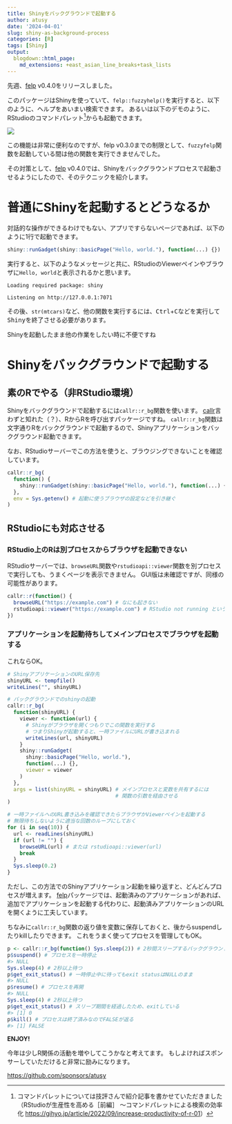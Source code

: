 ```yaml
---
title: Shinyをバックグラウンドで起動する
author: atusy
date: '2024-04-01'
slug: shiny-as-background-process
categories: [R]
tags: [Shiny]
output:
  blogdown::html_page:
    md_extensions: +east_asian_line_breaks+task_lists
---
```


先週、[felp](https://felp.atusy.net/) v0.4.0をリリースしました。

このパッケージはShinyを使っていて、`felp::fuzzyhelp()`を実行すると、以下のように、ヘルプをあいまい検索できます。
あるいは以下のデモのように、RStudioのコマンドパレット[^1]からも起動できます。

![](https://felp.atusy.net/reference/figures/fuzzyhelp.gif)

この機能は非常に便利なのですが、felp v0.3.0までの制限として、`fuzzyfelp`関数を起動している間は他の関数を実行できませんでした。

その対策として、[felp](https://felp.atusy.net/) v0.4.0では、Shinyをバックグラウンドプロセスで起動させるようにしたので、そのテクニックを紹介します。

# 普通にShinyを起動するとどうなるか

対話的な操作ができるわけでもない、アプリですらないページであれば、以下のように1行で起動できます。

``` r
shiny::runGadget(shiny::basicPage("Hello, world."), function(...) {})
```

実行すると、以下のようなメッセージと共に、RStudioのViewerペインやブラウザに`Hello, world`と表示されるかと思います。

    Loading required package: shiny

    Listening on http://127.0.0.1:7071

その後、`str(mtcars)`など、他の関数を実行するには、<kbd>Ctrl</kbd>+<kbd>C</kbc>などを実行してShinyを終了させる必要があります。

Shinyを起動したまま他の作業をしたい時に不便ですね

# Shinyをバックグラウンドで起動する

## 素のRでやる（非RStudio環境）

Shinyをバックグラウンドで起動するには`callr::r_bg`関数を使います。
[callr](https://callr.r-lib.org/)言わずと知れた（？）、RからRを呼び出すパッケージですね。
`callr::r_bg`関数は文字通りRをバックグラウンドで起動するので、Shinyアプリケーションをバックグラウンド起動できます。

なお、RStudioサーバーでこの方法を使うと、ブラウジングできないことを確認しています。

``` r
callr::r_bg(
  function() {
    shiny::runGadget(shiny::basicPage("Hello, world."), function(...) {})
  },
  env = Sys.getenv() # 起動に使うブラウザの設定などを引き継ぐ
)
```

## RStudioにも対応させる

### RStudio上のRは別プロセスからブラウザを起動できない

RStudioサーバーでは、`browseURL`関数や`rstudioapi::viewer`関数を別プロセスで実行しても、うまくページを表示できません。
GUI版は未確認ですが、同様の可能性があります。

``` r
callr::r(function() {
  browseURL("https://example.com") # なにも起きない
  rstudioapi::viewer("https://example.com") # RStudio not running というエラーが発生
})
```

### アプリケーションを起動待ちしてメインプロセスでブラウザを起動する

これならOK。

``` r
# ShinyアプリケーションのURL保存先
shinyURL <- tempfile()
writeLines("", shinyURL)

# バックグラウンドでのshinyの起動
callr::r_bg(
  function(shinyURL) {
    viewer <- function(url) {
      # Shinyがブラウザを開くつもりでこの関数を実行する
      # つまりShinyが起動すると、一時ファイルにURLが書き込まれる
      writeLines(url, shinyURL)
    }
    shiny::runGadget(
      shiny::basicPage("Hello, world."),
      function(...) {},
      viewer = viewer
    )
  },
  args = list(shinyURL = shinyURL) # メインプロセスと変数を共有するには
                                   # 関数の引数を経由させる
)

# 一時ファイルへのURL書き込みを確認できたらブラウザかViewerペインを起動する
# 無限待ちしないように適当な回数のループにしておく
for (i in seq(10)) {
  url <- readLines(shinyURL)
  if (url != "") {
    browseURL(url) # または rstudioapi::viewer(url)
    break
  }
  Sys.sleep(0.2)
}
```

ただし、この方法でのShinyアプリケーション起動を繰り返すと、どんどんプロセスが増えます。
[felp](https://felp.atusy.net/)パッケージでは、起動済みのアプリケーションがあれば、追加でアプリケーションを起動する代わりに、起動済みアプリケーションのURLを開くように工夫しています。

ちなみに`callr::r_bg`関数の返り値を変数に保存しておくと、後からsuspendしたりkillしたりできます。
これをうまく使ってプロセスを管理してもOK。

``` r
p <- callr::r_bg(function() Sys.sleep(2)) # 2秒間スリープするバックグラウンドプロセス
p$suspend() # プロセスを一時停止
#> NULL
Sys.sleep(4) # 2秒以上待つ
p$get_exit_status() # 一時停止中に待ってもexit statusはNULLのまま
#> NULL
p$resume() # プロセスを再開
#> NULL
Sys.sleep(4) # 2秒以上待つ
p$get_exit_status() # スリープ期間を経過したため、exitしている
#> [1] 0
p$kill() # プロセスは終了済みなのでFALSEが返る
#> [1] FALSE
```

**ENJOY!**

今年は少しR関係の活動を増やしてこうかなと考えてます。
もしよければスポンサーしていただけると非常に励みになります。

<https://github.com/sponsors/atusy>

[^1]: コマンドパレットについては技評さんで紹介記事を書かせていただきました（RStudioが生産性を高める［前編］ 〜コマンドパレットによる検索の効率化 <https://gihyo.jp/article/2022/09/increase-productivity-of-r-01>）
